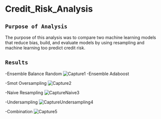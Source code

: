 # Credit_Risk_Analysis
## `Purpose of Analysis`
 The purpose of this analysis was to compare two machine learning models that reduce bias, build, and evaluate models by using resampling and machine learning too predict credit risk. 
 
## `Results`
-Ensemble Balance Random  ![Capture1](https://user-images.githubusercontent.com/79912179/130375397-3a22cc38-b024-421a-b7b7-86ba553df7ef.PNG)
-Ensemble Adaboost

-Smot Oversampling ![Capture2](https://user-images.githubusercontent.com/79912179/130375419-d93dc36a-3154-4daa-98e9-35044087d88c.PNG)

-Naive Resampling ![CaptureNaive3](https://user-images.githubusercontent.com/79912179/130375434-2961d207-6755-4577-bb60-870ed0f4ba87.PNG)

-Undersampling ![CaptureUndersampling4](https://user-images.githubusercontent.com/79912179/130375440-dfcf4c12-8443-48e2-9379-bcc0e1088133.PNG)

-Combination ![Capture5](https://user-images.githubusercontent.com/79912179/130375471-88039d94-9bec-4e61-814b-f9f398649e34.PNG)

